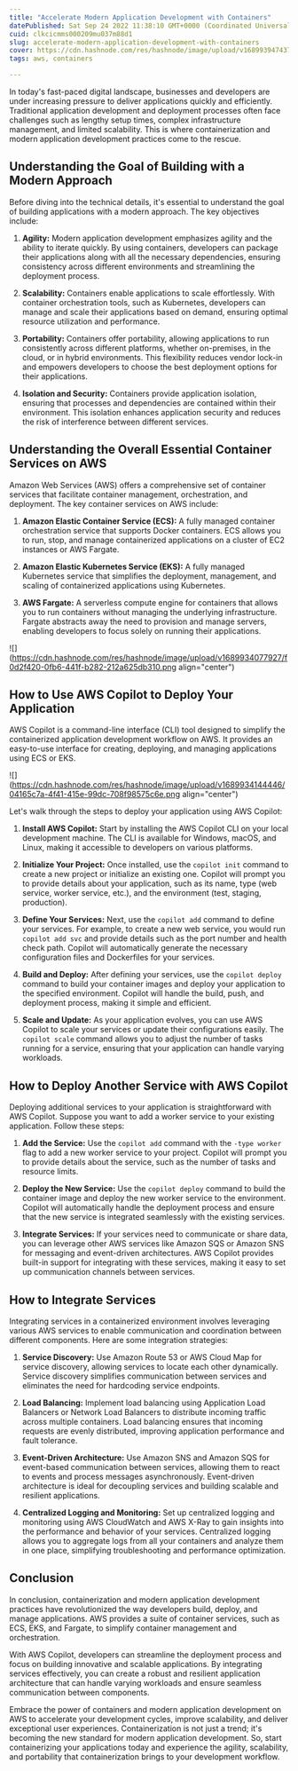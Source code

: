 ```yaml
---
title: "Accelerate Modern Application Development with Containers"
datePublished: Sat Sep 24 2022 11:38:10 GMT+0000 (Coordinated Universal Time)
cuid: clkcicmms000209mu037m88d1
slug: accelerate-modern-application-development-with-containers
cover: https://cdn.hashnode.com/res/hashnode/image/upload/v1689939474378/bbc7786c-d045-429a-b7af-5c50c4d49132.jpeg
tags: aws, containers

---
```


In today's fast-paced digital landscape, businesses and developers are under increasing pressure to deliver applications quickly and efficiently. Traditional application development and deployment processes often face challenges such as lengthy setup times, complex infrastructure management, and limited scalability. This is where containerization and modern application development practices come to the rescue.

## Understanding the Goal of Building with a Modern Approach

Before diving into the technical details, it's essential to understand the goal of building applications with a modern approach. The key objectives include:

1. **Agility:** Modern application development emphasizes agility and the ability to iterate quickly. By using containers, developers can package their applications along with all the necessary dependencies, ensuring consistency across different environments and streamlining the deployment process.
    
2. **Scalability:** Containers enable applications to scale effortlessly. With container orchestration tools, such as Kubernetes, developers can manage and scale their applications based on demand, ensuring optimal resource utilization and performance.
    
3. **Portability:** Containers offer portability, allowing applications to run consistently across different platforms, whether on-premises, in the cloud, or in hybrid environments. This flexibility reduces vendor lock-in and empowers developers to choose the best deployment options for their applications.
    
4. **Isolation and Security:** Containers provide application isolation, ensuring that processes and dependencies are contained within their environment. This isolation enhances application security and reduces the risk of interference between different services.
    

## Understanding the Overall Essential Container Services on AWS

Amazon Web Services (AWS) offers a comprehensive set of container services that facilitate container management, orchestration, and deployment. The key container services on AWS include:

1. **Amazon Elastic Container Service (ECS):** A fully managed container orchestration service that supports Docker containers. ECS allows you to run, stop, and manage containerized applications on a cluster of EC2 instances or AWS Fargate.
    
2. **Amazon Elastic Kubernetes Service (EKS):** A fully managed Kubernetes service that simplifies the deployment, management, and scaling of containerized applications using Kubernetes.
    
3. **AWS Fargate:** A serverless compute engine for containers that allows you to run containers without managing the underlying infrastructure. Fargate abstracts away the need to provision and manage servers, enabling developers to focus solely on running their applications.
    

![](https://cdn.hashnode.com/res/hashnode/image/upload/v1689934077927/f0d2f420-0fb6-441f-b282-212a625db310.png align="center")

## How to Use AWS Copilot to Deploy Your Application

AWS Copilot is a command-line interface (CLI) tool designed to simplify the containerized application development workflow on AWS. It provides an easy-to-use interface for creating, deploying, and managing applications using ECS or EKS.

![](https://cdn.hashnode.com/res/hashnode/image/upload/v1689934144446/04165c7a-4f41-415e-99dc-708f98575c6e.png align="center")

Let's walk through the steps to deploy your application using AWS Copilot:

1. **Install AWS Copilot:** Start by installing the AWS Copilot CLI on your local development machine. The CLI is available for Windows, macOS, and Linux, making it accessible to developers on various platforms.
    
2. **Initialize Your Project:** Once installed, use the `copilot init` command to create a new project or initialize an existing one. Copilot will prompt you to provide details about your application, such as its name, type (web service, worker service, etc.), and the environment (test, staging, production).
    
3. **Define Your Services:** Next, use the `copilot add` command to define your services. For example, to create a new web service, you would run `copilot add svc` and provide details such as the port number and health check path. Copilot will automatically generate the necessary configuration files and Dockerfiles for your services.
    
4. **Build and Deploy:** After defining your services, use the `copilot deploy` command to build your container images and deploy your application to the specified environment. Copilot will handle the build, push, and deployment process, making it simple and efficient.
    
5. **Scale and Update:** As your application evolves, you can use AWS Copilot to scale your services or update their configurations easily. The `copilot scale` command allows you to adjust the number of tasks running for a service, ensuring that your application can handle varying workloads.
    

## How to Deploy Another Service with AWS Copilot

Deploying additional services to your application is straightforward with AWS Copilot. Suppose you want to add a worker service to your existing application. Follow these steps:

1. **Add the Service:** Use the `copilot add` command with the `-type worker` flag to add a new worker service to your project. Copilot will prompt you to provide details about the service, such as the number of tasks and resource limits.
    
2. **Deploy the New Service:** Use the `copilot deploy` command to build the container image and deploy the new worker service to the environment. Copilot will automatically handle the deployment process and ensure that the new service is integrated seamlessly with the existing services.
    
3. **Integrate Services:** If your services need to communicate or share data, you can leverage other AWS services like Amazon SQS or Amazon SNS for messaging and event-driven architectures. AWS Copilot provides built-in support for integrating with these services, making it easy to set up communication channels between services.
    

## How to Integrate Services

Integrating services in a containerized environment involves leveraging various AWS services to enable communication and coordination between different components. Here are some integration strategies:

1. **Service Discovery:** Use Amazon Route 53 or AWS Cloud Map for service discovery, allowing services to locate each other dynamically. Service discovery simplifies communication between services and eliminates the need for hardcoding service endpoints.
    
2. **Load Balancing:** Implement load balancing using Application Load Balancers or Network Load Balancers to distribute incoming traffic across multiple containers. Load balancing ensures that incoming requests are evenly distributed, improving application performance and fault tolerance.
    
3. **Event-Driven Architecture:** Use Amazon SNS and Amazon SQS for event-based communication between services, allowing them to react to events and process messages asynchronously. Event-driven architecture is ideal for decoupling services and building scalable and resilient applications.
    
4. **Centralized Logging and Monitoring:** Set up centralized logging and monitoring using AWS CloudWatch and AWS X-Ray to gain insights into the performance and behavior of your services. Centralized logging allows you to aggregate logs from all your containers and analyze them in one place, simplifying troubleshooting and performance optimization.
    

## Conclusion

In conclusion, containerization and modern application development practices have revolutionized the way developers build, deploy, and manage applications. AWS provides a suite of container services, such as ECS, EKS, and Fargate, to simplify container management and orchestration.

With AWS Copilot, developers can streamline the deployment process and focus on building innovative and scalable applications. By integrating services effectively, you can create a robust and resilient application architecture that can handle varying workloads and ensure seamless communication between components.

Embrace the power of containers and modern application development on AWS to accelerate your development cycles, improve scalability, and deliver exceptional user experiences. Containerization is not just a trend; it's becoming the new standard for modern application development. So, start containerizing your applications today and experience the agility, scalability, and portability that containerization brings to your development workflow.